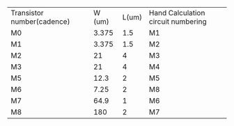 
|                            |        |       |                                    |
| -------------------------- | ------ | ----- | ---------------------------------- |
| Transistor number(cadence) | W (um) | L(um) | Hand Calculation circuit numbering |
| M0                         | 3.375  | 1.5   | M1                                 |
| M1                         | 3.375  | 1.5   | M2                                 |
| M2                         | 21     | 4     | M3                                 |
| M3                         | 21     | 4     | M4                                 |
| M5                         | 12.3   | 2     | M5                                 |
| M6                         | 7.25   | 2     | M8                                 |
| M7                         | 64.9   | 1     | M6                                 |
| M8                         | 180    | 2     | M7                                 |

